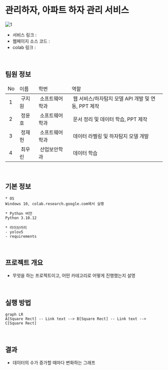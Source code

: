 # 관리하자, 아파트 하자 관리 서비스

![1](https://github.com/ITKOO/AI-Based-Detecting-Defects-in-Apartments/assets/31758135/0dd28da5-78ae-4c02-8ac4-456e7215321b)

- 서비스 링크 : 
- 웹페이지 소스 코드 :
- colab 링크 :

<br>

## 팀원 정보
<table style="width:100% !important">
  <thead>
    <td>No</td>
    <td>이름</td>
    <td>학번</td>
    <td>역할</td>
  </thead>
  <tr>
    <td>&nbsp;1&nbsp;</td>
    <td>&nbsp;구지원&nbsp;</td>
    <td>&nbsp;소프트웨어학과&nbsp;</td>
    <td>&nbsp;웹 서비스/하자탐지 모델 API 개발 및 연동, PPT 제작&nbsp;</td>
  </tr>
  <tr>
    <td>&nbsp;2&nbsp;</td>
    <td>&nbsp;정윤호&nbsp;</td>
    <td>&nbsp;소프트웨어학과&nbsp;</td>
    <td>&nbsp;문서 정리 및 데이터 학습, PPT 제작&nbsp;</td>
  </tr>
  <tr>
    <td>&nbsp;3&nbsp;</td>
    <td>&nbsp;정재헌&nbsp;</td>
    <td>&nbsp;소프트웨어학과&nbsp;</td>
    <td>&nbsp;데이터 라벨링 및 하자탐지 모델 개발&nbsp;</td>
  </tr>
  <tr>
    <td>&nbsp;4&nbsp;</td>
    <td>&nbsp;최우린&nbsp;</td>
    <td>&nbsp;산업보안학과&nbsp;</td>
    <td>&nbsp;데이터 학습&nbsp;</td>
  </tr>
</table>

<br>

## 기본 정보
```
* OS
Windows 10, colab.research.google.com에서 실행

* Python 버전
Python 3.10.12

* 라이브러리
- yolov5
- requirements
```

<br>

## 프로젝트 개요
- 무엇을 하는 프로젝트이고, 어떤 카테고리로 어떻게 진행했는지 설명

<br>


## 실행 방법
```mermaid
graph LR
A[Square Rect] -- Link text --> B[Square Rect] -- Link text --> C[Square Rect]

```

<br>

## 결과
- 데이터의 수가 증가할 때마다 변화하는 그래프
